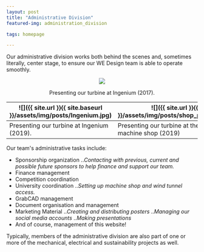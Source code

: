 ```yaml
---
layout: post
title: "Administrative Division"
featured-img: administration_division

tags: homepage

---
```



Our administrative division works both behind the scenes and, sometimes literally, center stage, to ensure our WE Design team is able to operate smoothly.



<p align="center">
  <img src="{{ site.url }}{{ site.baseurl }}/assets/img/posts/ingenium(2017).jpg">
</p>
<p align ="center">
  Presenting our turbine at Ingenium (2017).
</p>

|![]({{ site.url }}{{ site.baseurl }}/assets/img/posts/Ingenium.jpg)|![]({{ site.url }}{{ site.baseurl }}/assets/img/posts/shop_presentation(2019).jpg)|
|---|---|
|Presenting our turbine at Ingenium (2019).|Presenting our turbine at the University of Manitoba machine shop (2019)|

Our team's administrative tasks include:
  * Sponsorship organization
    ..*Contacting with previous, current and possible future sponsors to help finance and support our team.*
  * Finance management
  * Competition coordination
  * University coordination
    ..*Setting up machine shop and wind tunnel access.*
  * GrabCAD management
  * Document organisation and management
  * Marketing Material
    ..*Creating and distributing posters*
    ..*Managing our social media accounts*
    ..*Making presentations*
  * And of course, management of this website!

Typically, members of the administrative division are also part of one or more of the mechanical, electrical and sustainability projects as well.


